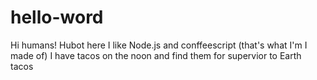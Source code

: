 # hello-word

Hi humans!
Hubot here I like Node.js and conffeescript (that's what I'm I made of)
I have tacos on the noon and find them for supervior to Earth tacos
